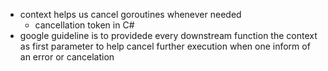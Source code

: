 * context helps us cancel goroutines whenever needed
    * cancellation token in C#
* google guideline is to providede every downstream function the context as first parameter to help cancel further execution when one inform of an error or cancelation
